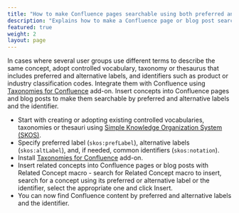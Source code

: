```yaml
---
title: "How to make Confluence pages searchable using both preferred and alternative terms?"
description: "Explains how to make a Confluence page or blog post searchable by preferred and alternative terms with Taxonomies for Confluence add-on."
featured: true
weight: 2
layout: page
---
```


In cases where several user groups use different terms to describe the same concept, adopt controlled vocabulary, taxonomy or thesaurus that includes preferred and alternative labels, and identifiers such as product or industry classification codes. Integrate them with Confluence using [Taxonomies for Confluence](https://marketplace.atlassian.com/apps/1226218/taxonomies-for-confluence) add-on. Insert concepts into Confluence pages and blog posts to make them searchable by preferred and alternative labels and the identifier.

* Start with creating or adopting existing controlled vocabularies, taxonomies or thesauri using [Simple Knowledge Organization System (SKOS)](https://www.w3.org/2004/02/skos/). 
* Specify preferred label (`skos:prefLabel`), alternative labels (`skos:altLabel`), and, if needed, common identifiers (`skos:notation`).
* Install [Taxonomies for Confluence](https://marketplace.atlassian.com/apps/1226218/taxonomies-for-confluence) add-on.
* Insert related concepts into Confluence pages or blog posts with Related Concept macro - search for Related Concept macro to insert, search for a concept using its preferred or alternative label or the identifier, select the appropriate one and click Insert. 
* You can now find Confluence content by preferred and alternative labels and the identifier.
